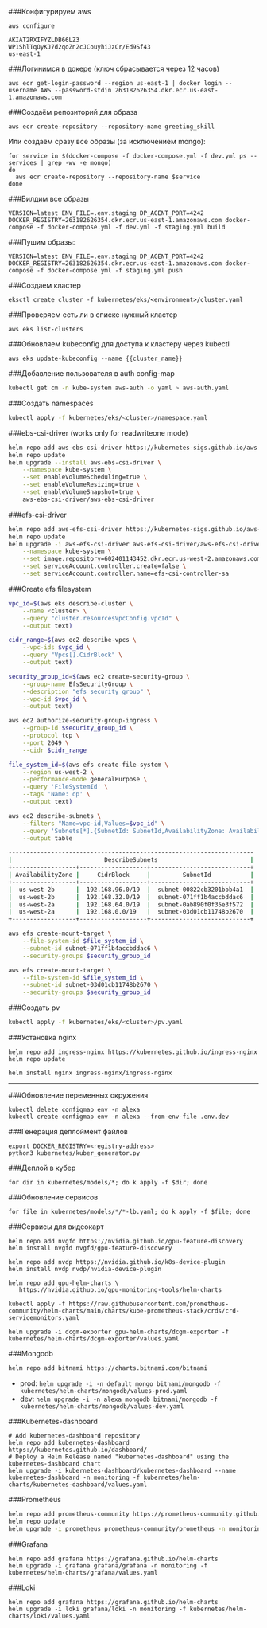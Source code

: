 ###Конфигурируем aws
```shell script
aws configure

AKIAT2RXIFYZLDB66LZ3
WP1ShlTqOyKJ7d2qoZn2cJCouyhiJzCr/Ed9Sf43
us-east-1
```

###Логинимся в докере
(ключ сбрасывается через 12 часов)
```shell script
aws ecr get-login-password --region us-east-1 | docker login --username AWS --password-stdin 263182626354.dkr.ecr.us-east-1.amazonaws.com
```

###Создаём репозиторий для образа
```shell script
aws ecr create-repository --repository-name greeting_skill
```

Или создаём сразу все образы (за исключением mongo):
```shell script
for service in $(docker-compose -f docker-compose.yml -f dev.yml ps --services | grep -wv -e mongo)
do
  aws ecr create-repository --repository-name $service
done
```

###Билдим все образы
```shell script
VERSION=latest ENV_FILE=.env.staging DP_AGENT_PORT=4242 DOCKER_REGISTRY=263182626354.dkr.ecr.us-east-1.amazonaws.com docker-compose -f docker-compose.yml -f dev.yml -f staging.yml build
```

###Пушим образы:
```shell script
VERSION=latest ENV_FILE=.env.staging DP_AGENT_PORT=4242 DOCKER_REGISTRY=263182626354.dkr.ecr.us-east-1.amazonaws.com docker-compose -f docker-compose.yml -f staging.yml push
```

###Создаем кластер
```shell script
eksctl create cluster -f kubernetes/eks/<environment>/cluster.yaml
```

###Проверяем есть ли в списке нужный кластер
```shell script
aws eks list-clusters
```

###Обновляем kubeconfig для доступа к кластеру через kubectl
```shell script
aws eks update-kubeconfig --name {{cluster_name}}
```

###Добавление пользователя в auth config-map
```bash
kubectl get cm -n kube-system aws-auth -o yaml > aws-auth.yaml
```

###Создать namespaces
```bash
kubectl apply -f kubernetes/eks/<cluster>/namespace.yaml
```

###ebs-csi-driver (works only for readwriteone mode)
```bash
helm repo add aws-ebs-csi-driver https://kubernetes-sigs.github.io/aws-ebs-csi-driver
helm repo update
helm upgrade --install aws-ebs-csi-driver \
    --namespace kube-system \
    --set enableVolumeScheduling=true \
    --set enableVolumeResizing=true \
    --set enableVolumeSnapshot=true \
    aws-ebs-csi-driver/aws-ebs-csi-driver
```

###efs-csi-driver
```bash
helm repo add aws-efs-csi-driver https://kubernetes-sigs.github.io/aws-efs-csi-driver/
helm repo update
helm upgrade -i aws-efs-csi-driver aws-efs-csi-driver/aws-efs-csi-driver \
    --namespace kube-system \
    --set image.repository=602401143452.dkr.ecr.us-west-2.amazonaws.com/eks/aws-efs-csi-driver \
    --set serviceAccount.controller.create=false \
    --set serviceAccount.controller.name=efs-csi-controller-sa
```

###Create efs filesystem
```bash
vpc_id=$(aws eks describe-cluster \
    --name <cluster> \
    --query "cluster.resourcesVpcConfig.vpcId" \
    --output text)

cidr_range=$(aws ec2 describe-vpcs \
    --vpc-ids $vpc_id \
    --query "Vpcs[].CidrBlock" \
    --output text)

security_group_id=$(aws ec2 create-security-group \
    --group-name EfsSecurityGroup \
    --description "efs security group" \
    --vpc-id $vpc_id \
    --output text)

aws ec2 authorize-security-group-ingress \
    --group-id $security_group_id \
    --protocol tcp \
    --port 2049 \
    --cidr $cidr_range

file_system_id=$(aws efs create-file-system \
    --region us-west-2 \
    --performance-mode generalPurpose \
    --query 'FileSystemId' \
    --tags 'Name: dp' \
    --output text)

aws ec2 describe-subnets \
    --filters "Name=vpc-id,Values=$vpc_id" \
    --query 'Subnets[*].{SubnetId: SubnetId,AvailabilityZone: AvailabilityZone,CidrBlock: CidrBlock}' \
    --output table

---------------------------------------------------------------------
|                          DescribeSubnets                          |
+------------------+-------------------+----------------------------+
| AvailabilityZone |     CidrBlock     |         SubnetId           |
+------------------+-------------------+----------------------------+
|  us-west-2b      |  192.168.96.0/19  |  subnet-00822cb3201bbb4a1  |
|  us-west-2b      |  192.168.32.0/19  |  subnet-071ff1b4accbddac6  |
|  us-west-2a      |  192.168.64.0/19  |  subnet-0ab890f0f35e3f572  |
|  us-west-2a      |  192.168.0.0/19   |  subnet-03d01cb11748b2670  |
+------------------+-------------------+----------------------------+

aws efs create-mount-target \
    --file-system-id $file_system_id \
    --subnet-id subnet-071ff1b4accbddac6 \
    --security-groups $security_group_id

aws efs create-mount-target \
    --file-system-id $file_system_id \
    --subnet-id subnet-03d01cb11748b2670 \
    --security-groups $security_group_id
```

###Создать pv
```bash
kubectl apply -f kubernetes/eks/<cluster>/pv.yaml
```

###Установка nginx
```shell script
helm repo add ingress-nginx https://kubernetes.github.io/ingress-nginx
helm repo update

helm install nginx ingress-nginx/ingress-nginx
```

---

###Обновление переменных окружения
```shell script
kubectl delete configmap env -n alexa
kubectl create configmap env -n alexa --from-env-file .env.dev
```

###Генерация деплоймент файлов
```shell script
export DOCKER_REGISTRY=<registry-address>
python3 kubernetes/kuber_generator.py
```

###Деплой в кубер
```shell script
for dir in kubernetes/models/*; do k apply -f $dir; done
```

###Обновление сервисов
```shell script
for file in kubernetes/models/*/*-lb.yaml; do k apply -f $file; done
```

###Сервисы для видеокарт
```shell script
helm repo add nvgfd https://nvidia.github.io/gpu-feature-discovery
helm install nvgfd nvgfd/gpu-feature-discovery

helm repo add nvdp https://nvidia.github.io/k8s-device-plugin
helm install nvdp nvdp/nvidia-device-plugin

helm repo add gpu-helm-charts \
   https://nvidia.github.io/gpu-monitoring-tools/helm-charts

kubectl apply -f https://raw.githubusercontent.com/prometheus-community/helm-charts/main/charts/kube-prometheus-stack/crds/crd-servicemonitors.yaml

helm upgrade -i dcgm-exporter gpu-helm-charts/dcgm-exporter -f kubernetes/helm-charts/dcgm-exporter/values.yaml

```

###Mongodb
```bash
helm repo add bitnami https://charts.bitnami.com/bitnami
```
- prod:
  `helm upgrade -i -n default mongo bitnami/mongodb -f kubernetes/helm-charts/mongodb/values-prod.yaml`
- dev:
  `helm upgrade -i -n alexa mongodb bitnami/mongodb -f kubernetes/helm-charts/mongodb/values-dev.yaml`

###Kubernetes-dashboard
```console
# Add kubernetes-dashboard repository
helm repo add kubernetes-dashboard https://kubernetes.github.io/dashboard/
# Deploy a Helm Release named "kubernetes-dashboard" using the kubernetes-dashboard chart
helm upgrade -i kubernetes-dashboard/kubernetes-dashboard --name kubernetes-dashboard -n monitoring -f kubernetes/helm-charts/kubernetes-dashboard/values.yaml
```

###Prometheus
```bash
helm repo add prometheus-community https://prometheus-community.github.io/helm-charts
helm repo update
helm upgrade -i prometheus prometheus-community/prometheus -n monitoring -f kubernetes/helm-charts/prometheus/values.yaml
```

###Grafana
```console
helm repo add grafana https://grafana.github.io/helm-charts
helm upgrade -i grafana grafana/grafana -n monitoring -f kubernetes/helm-charts/grafana/values.yaml
```

###Loki
```console
helm repo add grafana https://grafana.github.io/helm-charts
helm upgrade -i loki grafana/loki -n monitoring -f kubernetes/helm-charts/loki/values.yaml
```
